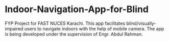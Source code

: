 # Indoor-Navigation-App-for-Blind
FYP Project for FAST NUCES Karachi. This app facilitates blind/visually-impaired users to navigate indoors with the help of mobile camera. The app is being developed under the supervision of Engr. Abdul Rahman.
